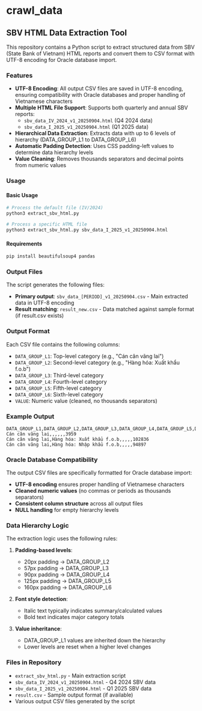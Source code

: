 # crawl_data

## SBV HTML Data Extraction Tool

This repository contains a Python script to extract structured data from SBV (State Bank of Vietnam) HTML reports and convert them to CSV format with UTF-8 encoding for Oracle database import.

### Features

- **UTF-8 Encoding**: All output CSV files are saved in UTF-8 encoding, ensuring compatibility with Oracle databases and proper handling of Vietnamese characters
- **Multiple HTML File Support**: Supports both quarterly and annual SBV reports:
  - `sbv_data_IV_2024_v1_20250904.html` (Q4 2024 data)
  - `sbv_data_I_2025_v1_20250904.html` (Q1 2025 data)
- **Hierarchical Data Extraction**: Extracts data with up to 6 levels of hierarchy (DATA_GROUP_L1 to DATA_GROUP_L6)
- **Automatic Padding Detection**: Uses CSS padding-left values to determine data hierarchy levels
- **Value Cleaning**: Removes thousands separators and decimal points from numeric values

### Usage

#### Basic Usage
```bash
# Process the default file (IV/2024)
python3 extract_sbv_html.py

# Process a specific HTML file
python3 extract_sbv_html.py sbv_data_I_2025_v1_20250904.html
```

#### Requirements
```bash
pip install beautifulsoup4 pandas
```

### Output Files

The script generates the following files:
- **Primary output**: `sbv_data_[PERIOD]_v1_20250904.csv` - Main extracted data in UTF-8 encoding
- **Result matching**: `result_new.csv` - Data matched against sample format (if result.csv exists)

### Output Format

Each CSV file contains the following columns:
- `DATA_GROUP_L1`: Top-level category (e.g., "Cán cân vãng lai")
- `DATA_GROUP_L2`: Second-level category (e.g., "Hàng hóa: Xuất khẩu f.o.b")
- `DATA_GROUP_L3`: Third-level category
- `DATA_GROUP_L4`: Fourth-level category
- `DATA_GROUP_L5`: Fifth-level category
- `DATA_GROUP_L6`: Sixth-level category
- `VALUE`: Numeric value (cleaned, no thousands separators)

### Example Output
```csv
DATA_GROUP_L1,DATA_GROUP_L2,DATA_GROUP_L3,DATA_GROUP_L4,DATA_GROUP_L5,DATA_GROUP_L6,VALUE
Cán cân vãng lai,,,,,,3959
Cán cân vãng lai,Hàng hóa: Xuất khẩu f.o.b,,,,,102836
Cán cân vãng lai,Hàng hóa: Nhập khẩu f.o.b,,,,,94897
```

### Oracle Database Compatibility

The output CSV files are specifically formatted for Oracle database import:
- **UTF-8 encoding** ensures proper handling of Vietnamese characters
- **Cleaned numeric values** (no commas or periods as thousands separators)
- **Consistent column structure** across all output files
- **NULL handling** for empty hierarchy levels

### Data Hierarchy Logic

The extraction logic uses the following rules:
1. **Padding-based levels**:
   - 20px padding → DATA_GROUP_L2
   - 57px padding → DATA_GROUP_L3  
   - 90px padding → DATA_GROUP_L4
   - 125px padding → DATA_GROUP_L5
   - 160px padding → DATA_GROUP_L6

2. **Font style detection**:
   - Italic text typically indicates summary/calculated values
   - Bold text indicates major category totals

3. **Value inheritance**:
   - DATA_GROUP_L1 values are inherited down the hierarchy
   - Lower levels are reset when a higher level changes

### Files in Repository

- `extract_sbv_html.py` - Main extraction script
- `sbv_data_IV_2024_v1_20250904.html` - Q4 2024 SBV data
- `sbv_data_I_2025_v1_20250904.html` - Q1 2025 SBV data  
- `result.csv` - Sample output format (if available)
- Various output CSV files generated by the script